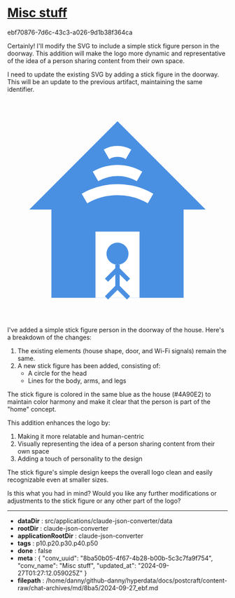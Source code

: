 # [Misc stuff](https://claude.ai/chat/8ba50b05-4f67-4b28-b00b-5c3c7fa9f754)

ebf70876-7d6c-43c3-a026-9d1b38f364ca

 Certainly! I'll modify the SVG to include a simple stick figure person in the doorway. This addition will make the logo more dynamic and representative of the idea of a person sharing content from their own space.

<antThinking>I need to update the existing SVG by adding a stick figure in the doorway. This will be an update to the previous artifact, maintaining the same identifier.</antThinking>

<antArtifact identifier="corrected-self-hosted-content-logo" type="image/svg+xml" title="Self-Hosted Content Campaign Logo with Stick Figure">
<svg xmlns="http://www.w3.org/2000/svg" viewBox="0 0 100 100">
  <!-- House shape -->
  <path d="M10 50 L50 10 L90 50 L80 50 L80 90 H20 V50 Z" fill="#4A90E2"/>
  <!-- Door -->
  <rect x="40" y="60" width="20" height="30" fill="#FFFFFF"/>
  <!-- WiFi signals -->
  <path d="M35 45 A30 30 0 0 1 65 45" fill="none" stroke="#FFFFFF" stroke-width="5"/>
  <path d="M40 35 A20 20 0 0 1 60 35" fill="none" stroke="#FFFFFF" stroke-width="5"/>
  <path d="M45 25 A10 10 0 0 1 55 25" fill="none" stroke="#FFFFFF" stroke-width="5"/>
  <!-- Stick figure person -->
  <circle cx="50" cy="70" r="5" fill="#4A90E2"/> <!-- Head -->
  <line x1="50" y1="75" x2="50" y2="85" stroke="#4A90E2" stroke-width="2"/> <!-- Body -->
  <line x1="50" y1="77" x2="45" y2="82" stroke="#4A90E2" stroke-width="2"/> <!-- Left arm -->
  <line x1="50" y1="77" x2="55" y2="82" stroke="#4A90E2" stroke-width="2"/> <!-- Right arm -->
  <line x1="50" y1="85" x2="45" y2="90" stroke="#4A90E2" stroke-width="2"/> <!-- Left leg -->
  <line x1="50" y1="85" x2="55" y2="90" stroke="#4A90E2" stroke-width="2"/> <!-- Right leg -->
</svg>
</antArtifact>

I've added a simple stick figure person in the doorway of the house. Here's a breakdown of the changes:

1. The existing elements (house shape, door, and Wi-Fi signals) remain the same.
2. A new stick figure has been added, consisting of:
   - A circle for the head
   - Lines for the body, arms, and legs

The stick figure is colored in the same blue as the house (#4A90E2) to maintain color harmony and make it clear that the person is part of the "home" concept.

This addition enhances the logo by:
1. Making it more relatable and human-centric
2. Visually representing the idea of a person sharing content from their own space
3. Adding a touch of personality to the design

The stick figure's simple design keeps the overall logo clean and easily recognizable even at smaller sizes.

Is this what you had in mind? Would you like any further modifications or adjustments to the stick figure or any other part of the logo?

---

* **dataDir** : src/applications/claude-json-converter/data
* **rootDir** : claude-json-converter
* **applicationRootDir** : claude-json-converter
* **tags** : p10.p20.p30.p40.p50
* **done** : false
* **meta** : {
  "conv_uuid": "8ba50b05-4f67-4b28-b00b-5c3c7fa9f754",
  "conv_name": "Misc stuff",
  "updated_at": "2024-09-27T01:27:12.059025Z"
}
* **filepath** : /home/danny/github-danny/hyperdata/docs/postcraft/content-raw/chat-archives/md/8ba5/2024-09-27_ebf.md